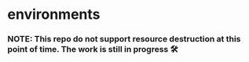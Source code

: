 # environments


### NOTE: This repo do not support resource destruction at this point of time. The work is still in progress 🛠️
